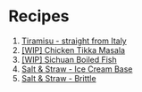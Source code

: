 # Recipes

1. [Tiramisu - straight from Italy](tiramisu.md)
2. [[WIP] Chicken Tikka Masala](chicken_tikka_masala.md)
3. [[WIP] Sichuan Boiled Fish](sichuan_boiled_fish.md)
4. [Salt & Straw - Ice Cream Base](ss_ice_cream_base.md)
4. [Salt & Straw - Brittle](ss_brittle.md)